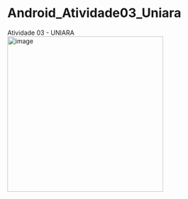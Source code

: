 # Android_Atividade03_Uniara
Atividade 03 - UNIARA
<img width="351" alt="image" src="https://user-images.githubusercontent.com/53456180/224849970-44752a3e-6290-4aa0-b4be-7d2669df5155.png">

